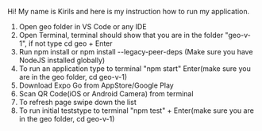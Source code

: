 Hi! My name is Kirils and here is my instruction how to run my application.

1. Open geo folder in VS Code or any IDE
2. Open Terminal,  terminal should show that you are in the folder "geo-v-1", if not type cd geo + Enter
3. Run npm install or npm install --legacy-peer-deps (Make sure you have NodeJS installed globally)
4. To run an application type to terminal "npm start" Enter(make sure you are in the geo folder, cd geo-v-1)
5. Download Expo Go from AppStore/Google Play
6. Scan QR Code(iOS or Android Camera) from terminal
7. To refresh page swipe down the list
8. To run initial teststype to terminal "npm test" + Enter(make sure you are in the geo folder, cd geo-v-1)
